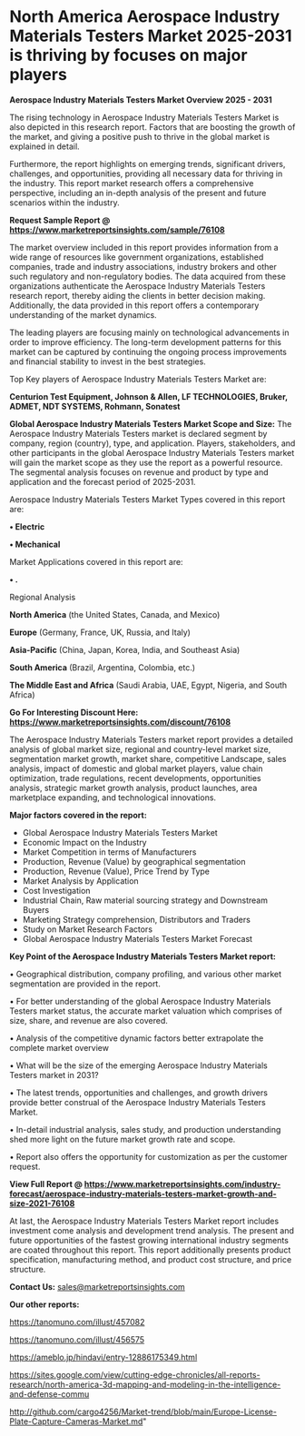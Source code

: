 # North America Aerospace Industry Materials Testers Market 2025-2031 is thriving by focuses on major players

<Strong> Aerospace Industry Materials Testers Market Overview 2025 - 2031</strong>

The rising technology in Aerospace Industry Materials Testers Market is also depicted in this research report. Factors that are boosting the growth of the market, and giving a positive push to thrive in the global market is explained in detail.

Furthermore, the report highlights on emerging trends, significant drivers, challenges, and opportunities, providing all necessary data for thriving in the industry. This report market research offers a comprehensive perspective, including an in-depth analysis of the present and future scenarios within the industry.

<strong>Request Sample Report @ <a href=https://www.marketreportsinsights.com/sample/76108>https://www.marketreportsinsights.com/sample/76108</a></strong>

The market overview included in this report provides information from a wide range of resources like government organizations, established companies, trade and industry associations, industry brokers and other such regulatory and non-regulatory bodies. The data acquired from these organizations authenticate the Aerospace Industry Materials Testers research report, thereby aiding the clients in better decision making. Additionally, the data provided in this report offers a contemporary understanding of the market dynamics.

The leading players are focusing mainly on technological advancements in order to improve efficiency. The long-term development patterns for this market can be captured by continuing the ongoing process improvements and financial stability to invest in the best strategies.

Top Key players of Aerospace Industry Materials Testers Market are:

<strong>Centurion Test Equipment, Johnson & Allen, LF TECHNOLOGIES, Bruker, ADMET, NDT SYSTEMS, Rohmann, Sonatest</strong>

<strong><b>Global Aerospace Industry Materials Testers Market Scope and Size:</b></strong>
The Aerospace Industry Materials Testers market is declared segment by company, region (country), type, and application. Players, stakeholders, and other participants in the global Aerospace Industry Materials Testers market will gain the market scope as they use the report as a powerful resource. The segmental analysis focuses on revenue and product by type and application and the forecast period of 2025-2031.

Aerospace Industry Materials Testers Market Types covered in this report are:

<strong>• Electric

• Mechanical</strong>

Market Applications covered in this report are:

<strong>• .</strong> 

Regional Analysis

<strong>North America</strong> (the United States, Canada, and Mexico)

<strong>Europe</strong> (Germany, France, UK, Russia, and Italy)

<strong>Asia-Pacific</strong> (China, Japan, Korea, India, and Southeast Asia)

<strong>South America</strong> (Brazil, Argentina, Colombia, etc.)

<strong>The Middle East and Africa</strong> (Saudi Arabia, UAE, Egypt, Nigeria, and South Africa)

<strong>Go For Interesting Discount Here: <a href=https://www.marketreportsinsights.com/discount/76108>https://www.marketreportsinsights.com/discount/76108</a></strong>

The Aerospace Industry Materials Testers market report provides a detailed analysis of global market size, regional and country-level market size, segmentation market growth, market share, competitive Landscape, sales analysis, impact of domestic and global market players, value chain optimization, trade regulations, recent developments, opportunities analysis, strategic market growth analysis, product launches, area marketplace expanding, and technological innovations.

<strong><b>Major factors covered in the report:</b></strong>
<ul>
  <li>Global Aerospace Industry Materials Testers Market </li>
  <li>Economic Impact on the Industry</li>
  <li>Market Competition in terms of Manufacturers</li>
  <li>Production, Revenue (Value) by geographical segmentation</li>
  <li>Production, Revenue (Value), Price Trend by Type</li>
  <li>Market Analysis by Application</li>
  <li>Cost Investigation</li>
  <li>Industrial Chain, Raw material sourcing strategy and Downstream Buyers</li>
  <li>Marketing Strategy comprehension, Distributors and Traders</li>
  <li>Study on Market Research Factors</li>
  <li>Global Aerospace Industry Materials Testers Market Forecast</li>
</ul>

<strong><b>Key Point of the Aerospace Industry Materials Testers Market report:</b></strong>

• Geographical distribution, company profiling, and various other market segmentation are provided in the report.

• For better understanding of the global Aerospace Industry Materials Testers market status, the accurate market valuation which comprises of size, share, and revenue are also covered.

• Analysis of the competitive dynamic factors better extrapolate the complete market overview

• What will be the size of the emerging Aerospace Industry Materials Testers market in 2031?

• The latest trends, opportunities and challenges, and growth drivers provide better construal of the Aerospace Industry Materials Testers Market.

• In-detail industrial analysis, sales study, and production understanding shed more light on the future market growth rate and scope.

• Report also offers the opportunity for customization as per the customer request.

<strong><b>View Full Report @ <a href=https://www.marketreportsinsights.com/industry-forecast/aerospace-industry-materials-testers-market-growth-and-size-2021-76108>https://www.marketreportsinsights.com/industry-forecast/aerospace-industry-materials-testers-market-growth-and-size-2021-76108</a></b></strong>


At last, the Aerospace Industry Materials Testers Market report includes investment come analysis and development trend analysis. The present and future opportunities of the fastest growing international industry segments are coated throughout this report. This report additionally presents product specification, manufacturing method, and product cost structure, and price structure.

<strong>Contact Us:</strong>
sales@marketreportsinsights.com

<strong>Our other reports:</strong>

<a href=https://tanomuno.com/illust/457082>https://tanomuno.com/illust/457082</a>

<a href=https://tanomuno.com/illust/456575>https://tanomuno.com/illust/456575</a>

<a href=https://ameblo.jp/hindavi/entry-12886175349.html>https://ameblo.jp/hindavi/entry-12886175349.html</a>

<a href=https://sites.google.com/view/cutting-edge-chronicles/all-reports-research/north-america-3d-mapping-and-modeling-in-the-intelligence-and-defense-commu>https://sites.google.com/view/cutting-edge-chronicles/all-reports-research/north-america-3d-mapping-and-modeling-in-the-intelligence-and-defense-commu</a>

<a href=http://github.com/cargo4256/Market-trend/blob/main/Europe-License-Plate-Capture-Cameras-Market.md>http://github.com/cargo4256/Market-trend/blob/main/Europe-License-Plate-Capture-Cameras-Market.md</a>"
